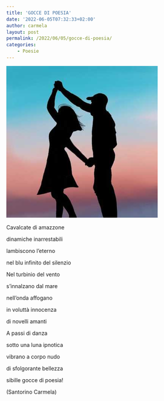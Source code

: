 ```yaml
---
title: 'GOCCE DI POESIA'
date: '2022-06-05T07:32:33+02:00'
author: carmela
layout: post
permalink: /2022/06/05/gocce-di-poesia/
categories:
    - Poesie
---
```


![Amore](/assets/img/2022/06/Love_Dp-2747.jpg)

Cavalcate di amazzone

dinamiche inarrestabili

 lambiscono l’eterno

nel blu infinito del silenzio

Nel turbinio del vento

s’innalzano dal mare

nell’onda affogano

in voluttà innocenza

di novelli amanti

 A passi di danza

sotto una luna ipnotica

vibrano a corpo nudo

 di sfolgorante bellezza

sibille gocce di poesia!

(Santorino Carmela)